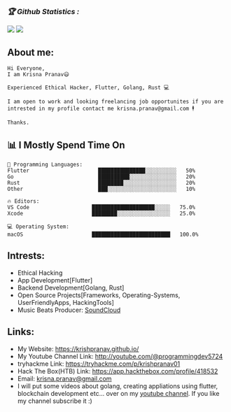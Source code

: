 
<h3><b><i>🏆 Github Statistics :</i></b></h3>
<!-- <a href="https://github.com/krishpranav"><img width=550 src="https://github-profile-trophy.vercel.app/?username=krishpranav&theme=dracula&no-frame=true&title=Followers,Stars,Commit,Repository,Issues"/></a> -->
<a href="https://github.com/krishpranav"><img src="https://github-profile-trophy.vercel.app/?username=krishpranav&theme=darkhub&margin-w=13&margin-h=15&column=7"/></a>

<a href="https://github.com/anuraghazra/github-readme-stats">
  <img src="https://github-readme-stats.vercel.app/api?username=krishpranav&show_icons=true&theme=midnight-purple&line_height=24&hide=stars&bg_color=0d1117" />
</a>

## About me:
```text
Hi Everyone,
I am Krisna Pranav😃

Experienced Ethical Hacker, Flutter, Golang, Rust 💻

I am open to work and looking freelancing job opportunites if you are intrested in my profile contact me krisna.pranav@gmail.com 🕴️

Thanks.
```


## 📊 **I Mostly Spend Time On** 

```text
💬 Programming Languages: 
Flutter                      ███████████████░░░░░░░░░░   50%
Go                           ██████████░░░░░░░░░░░░░░░   20%  
Rust                         ████████░░░░░░░░░░░░░░░░░   20%  
Other                        ███░░░░░░░░░░░░░░░░░░░░░░   10%

🔥 Editors: 
VS Code                    ████████████████████░░░░░   75.0%
Xcode                      ████████░░░░░░░░░░░░░░░░░   25.0%

💻 Operating System: 
macOS                      █████████████████████████   100.0%

```

## Intrests:
- Ethical Hacking
- App Development[Flutter]
- Backend Development[Golang, Rust]
- Open Source Projects[Frameworks, Operating-Systems, UserFriendlyApps, HackingTools]
- Music Beats Producer: [SoundCloud](https://soundcloud.com/krisna-pranav-elangovan)

## Links:
- My Website: https://krishpranav.github.io/
- My Youtube Channel Link: http://youtube.com/@programmingdev5724
- tryhackme Link: https://tryhackme.com/p/krishpranav01
- Hack The Box(HTB) Link: https://app.hackthebox.com/profile/418532
- Email: krisna.pranav@gmail.com
- I will put some videos about golang, creating appliations using flutter, blockchain development etc... over on my [youtube channel](https://www.youtube.com/channel/UCW5diH8AVgy-b8BsDrDqNNw). If you like my channel subscribe it :)
